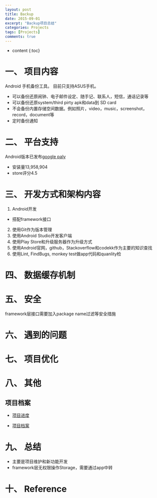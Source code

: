 ```yaml
---
layout: post
title: Backup
date: 2015-09-01
excerpt: "Backup项目总结"
categories: Projects
tags: [Projects]
comments: true
---
```


* content
{:toc}



# 一、 项目内容

Android 手机备份工具。 目前只支持ASUS手机。

- 可以备份还原闹钟、电子邮件设定、随手记、联系人，短信，通话记录等
- 可以备份还原system/third pirty apk和data到 SD card
- 不会备份内置存储空间数据。例如照片，video，music，screenshot，record，document等
- 定时备份通知

# 二、 平台支持

Android版本已发布[google paly](https://play.google.com/store/apps/details?id=com.asus.backuprestore) 

- 安装量13,958,904
- store评分4.5


# 三、 开发方式和架构内容

1. Android开发
 - 搭配framework接口
2. 使用Git作为版本管理
3. 使用Android Studio开发客户端
4. 使用Play Store和升级服务器作为升级方式
5. 使用Android官网，github，Stackoverflow和codekk作为主要的知识查找
6. 使用Lint, FindBugs, monkey test做app代码和quanlity检


# 四、 数据缓存机制

# 五、 安全

framework层接口需要加入package name过滤等安全措施

# 六、 遇到的问题

# 七、 项目优化

# 八、 其他

## 项目档案

- [项目进度](N:\Project\Manager\Backup) 

- [项目档案](N:\Project\Manager\Backup)

# 九、 总结

- 主要是项目维护和新功能开发
- framework层无权限操作Storage，需要通过app中转

# 十、 Reference